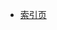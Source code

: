 *   [索引页](README.md)

<!-- * 入门

    - [快速开始](zh-cn/quickstart.md)
    - [多页文档](zh-cn/more-pages.md)
    - [定制导航栏](zh-cn/custom-navbar.md)
    - [封面](zh-cn/cover.md) -->
